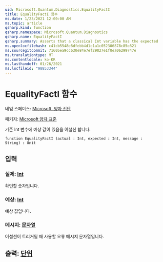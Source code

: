 ```yaml
---
uid: Microsoft.Quantum.Diagnostics.EqualityFactI
title: EqualityFactI 함수
ms.date: 1/23/2021 12:00:00 AM
ms.topic: article
qsharp.kind: function
qsharp.namespace: Microsoft.Quantum.Diagnostics
qsharp.name: EqualityFactI
qsharp.summary: Asserts that a classical Int variable has the expected value.
ms.openlocfilehash: c41cb5548e8dfebb4d1c1a1c052306878c85e821
ms.sourcegitcommit: 71605ea9cc630e84e7ef29027e1f0ea06299747e
ms.translationtype: MT
ms.contentlocale: ko-KR
ms.lasthandoff: 01/26/2021
ms.locfileid: "98853344"
---
```

# <a name="equalityfacti-function"></a>EqualityFactI 함수

네임 스페이스: [Microsoft. 양자 진단](xref:Microsoft.Quantum.Diagnostics)

패키지: [Microsoft 양자 표준](https://nuget.org/packages/Microsoft.Quantum.Standard)


기존 Int 변수에 예상 값이 있음을 어설션 합니다.

```qsharp
function EqualityFactI (actual : Int, expected : Int, message : String) : Unit
```


## <a name="input"></a>입력

### <a name="actual--int"></a>실제: [Int](xref:microsoft.quantum.lang-ref.int)

확인할 숫자입니다.


### <a name="expected--int"></a>예상: [Int](xref:microsoft.quantum.lang-ref.int)

예상 값입니다.


### <a name="message--string"></a>메시지: [문자열](xref:microsoft.quantum.lang-ref.string)

어설션이 트리거될 때 사용할 오류 메시지 문자열입니다.



## <a name="output--unit"></a>출력: [단위](xref:microsoft.quantum.lang-ref.unit)

